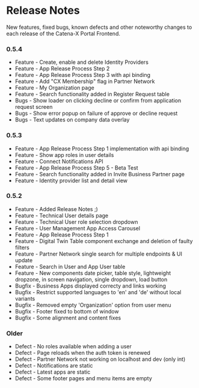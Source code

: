 # Release Notes

New features, fixed bugs, known defects and other noteworthy changes to each release of the Catena-X Portal Frontend.


### 0.5.4

* Feature - Create, enable and delete Identity Providers
* Feature - App Release Process Step 2
* Feature - App Release Process Step 3 with api binding
* Feature - Add "CX Membership" flag in Partner Network
* Feature - My Organization page
* Feature - Search functionality added in Register Request table
* Bugs - Show loader on clicking decline or confirm from application request screen
* Bugs - Show error popup on failure of approve or decline request
* Bugs - Text updates on company data overlay


### 0.5.3

* Feature - App Release Process Step 1 implementation with api binding
* Feature - Show app roles in user details
* Feature - Connect Notifications API
* Feature - App Release Process Step 5 - Beta Test
* Feature - Search functionality added in Invite Business Partner page
* Feature - Identity provider list and detail view


### 0.5.2

* Feature - Added Release Notes ;)
* Feature - Technical User details page
* Feature - Technical User role selection dropdown
* Feature - User Management App Access Carousel
* Feature - App Release Process Step 1
* Feature - Digital Twin Table component exchange and deletion of faulty filters
* Feature - Partner Network single search for multiple endpoints & UI update
* Feature - Search in User and App User table
* Feature - New components date picker, table style, lightweight dropzone, in screen navigation, single dropdown, load button
* Bugfix - Business Apps displayed correcty and links working
* Bugfix - Restrict supported languages to 'en' and 'de' without local variants
* Bugfix - Removed empty 'Organization' option from user menu
* Bugfix - Footer fixed to bottom of window
* Bugfix - Some alignment and content fixes


### Older

* Defect - No roles available when adding a user
* Defect - Page reloads when the auth token is renewed
* Defect - Partner Network not working on localhost and dev (only int)
* Defect - Notifications are static
* Defect - Latest apps are static
* Defect - Some footer pages and menu items are empty

